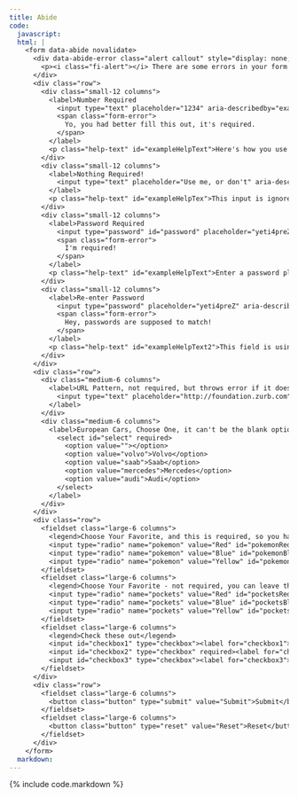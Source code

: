```yaml
---
title: Abide
code:
  javascript:
  html: |
    <form data-abide novalidate>
      <div data-abide-error class="alert callout" style="display: none;">
        <p><i class="fi-alert"></i> There are some errors in your form.</p>
      </div>
      <div class="row">
        <div class="small-12 columns">
          <label>Number Required
            <input type="text" placeholder="1234" aria-describedby="exampleHelpText" required pattern="number">
            <span class="form-error">
              Yo, you had better fill this out, it's required.
            </span>
          </label>
          <p class="help-text" id="exampleHelpText">Here's how you use this input field!</p>
        </div>
        <div class="small-12 columns">
          <label>Nothing Required!
            <input type="text" placeholder="Use me, or don't" aria-describedby="exampleHelpTex" data-abide-ignore>
          </label>
          <p class="help-text" id="exampleHelpTex">This input is ignored by Abide using `data-abide-ignore`</p>
        </div>
        <div class="small-12 columns">
          <label>Password Required
            <input type="password" id="password" placeholder="yeti4preZ" aria-describedby="exampleHelpText" required >
            <span class="form-error">
              I'm required!
            </span>
          </label>
          <p class="help-text" id="exampleHelpText">Enter a password please.</p>
        </div>
        <div class="small-12 columns">
          <label>Re-enter Password
            <input type="password" placeholder="yeti4preZ" aria-describedby="exampleHelpText2" required pattern="alpha_numeric" data-equalto="password">
            <span class="form-error">
              Hey, passwords are supposed to match!
            </span>
          </label>
          <p class="help-text" id="exampleHelpText2">This field is using the `data-equalto="password"` attribute, causing it to match the password field above.</p>
        </div>
      </div>
      <div class="row">
        <div class="medium-6 columns">
          <label>URL Pattern, not required, but throws error if it doesn't match the Regular Expression for a valid URL.
            <input type="text" placeholder="http://foundation.zurb.com" pattern="url">
          </label>
        </div>
        <div class="medium-6 columns">
          <label>European Cars, Choose One, it can't be the blank option.
            <select id="select" required>
              <option value=""></option>
              <option value="volvo">Volvo</option>
              <option value="saab">Saab</option>
              <option value="mercedes">Mercedes</option>
              <option value="audi">Audi</option>
            </select>
          </label>
        </div>
      </div>
      <div class="row">
        <fieldset class="large-6 columns">
          <legend>Choose Your Favorite, and this is required, so you have to pick one.</legend>
          <input type="radio" name="pokemon" value="Red" id="pokemonRed"><label for="pokemonRed">Red</label>
          <input type="radio" name="pokemon" value="Blue" id="pokemonBlue" required><label for="pokemonBlue">Blue</label>
          <input type="radio" name="pokemon" value="Yellow" id="pokemonYellow"><label for="pokemonYellow">Yellow</label>
        </fieldset>
        <fieldset class="large-6 columns">
          <legend>Choose Your Favorite - not required, you can leave this one blank.</legend>
          <input type="radio" name="pockets" value="Red" id="pocketsRed"><label for="pocketsRed">Red</label>
          <input type="radio" name="pockets" value="Blue" id="pocketsBlue"><label for="pocketsBlue">Blue</label>
          <input type="radio" name="pockets" value="Yellow" id="pocketsYellow"><label for="pocketsYellow">Yellow</label>
        </fieldset>
        <fieldset class="large-6 columns">
          <legend>Check these out</legend>
          <input id="checkbox1" type="checkbox"><label for="checkbox1">Checkbox 1</label>
          <input id="checkbox2" type="checkbox" required><label for="checkbox2">Checkbox 2</label>
          <input id="checkbox3" type="checkbox"><label for="checkbox3">Checkbox 3</label>
        </fieldset>
      </div>
      <div class="row">
        <fieldset class="large-6 columns">
          <button class="button" type="submit" value="Submit">Submit</button>
        </fieldset>
        <fieldset class="large-6 columns">
          <button class="button" type="reset" value="Reset">Reset</button>
        </fieldset>
      </div>
    </form>
  markdown:
---
```

{% include code.markdown %}
